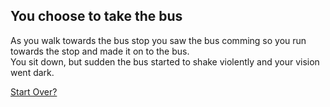 ## You choose to take the bus

As you walk towards the bus stop you saw the bus comming so you run towards the stop and made it on to the bus.  
You sit down, but sudden the bus started to shake violently and your vision went dark.

[Start Over?](../../../../beginning.md)